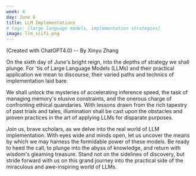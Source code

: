 ```yaml
---
week: 4
day: June 6
title: LLM Implementations
# tags: [large language models, implementation strategies]
image: llm_scifi.png
---
```


(Created with ChatGPT4.0) -- By Xinyu Zhang

On the sixth day of June's bright reign, into the depths of strategy we shall plunge. For 'tis of Large Language Models (LLMs) and their practical application we mean to discourse, their varied paths and technics of implementation laid bare.

We shall unlock the mysteries of accelerating inference speed, the task of managing memory's elusive constraints, and the onerous charge of confronting ethical quandaries. With lessons drawn from the rich tapestry of past trials and tales, illumination shall be cast upon the obstacles and proven practices in the art of applying LLMs for disparate purposes.

Join us, brave scholars, as we delve into the real world of LLM implementation. With eyes wide and minds open, let us uncover the means by which we may harness the formidable power of these models. Be ready to heed the call, to plunge into the abyss of knowledge, and return with wisdom's gleaming treasure. Stand not on the sidelines of discovery, but stride forward with us on this grand journey into the practical side of the miraculous and awe-inspiring world of LLMs.